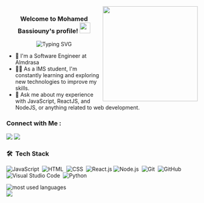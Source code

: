 
<img width="250" align="right" src="https://i.giphy.com/media/v1.Y2lkPTc5MGI3NjExMjBucGs4YWI1em15aHY3Z2EwNmp1dXpweGxxN3lpZnhpMmtnYjB5bCZlcD12MV9pbnRlcm5hbF9naWZfYnlfaWQmY3Q9Zw/HscDLzkO8EOTmgkhQP/giphy.gif">


<h3 align="center">
  Welcome to Mohamed Bassiouny's profile!
   <img src="https://media.giphy.com/media/hvRJCLFzcasrR4ia7z/giphy.gif" width="28">
 </h3>

<p align="center">
  <img src="https://readme-typing-svg.herokuapp.com?font=Fira+Code&pause=1000&color=F7573F&center=true&vCenter=true&random=false&width=435&lines=Software+engineer" alt="Typing SVG" />

</p> 

- 🏢 I'm a Software Engineer at Almdrasa
- 👨‍💻 As a IMS student, I'm constantly learning and exploring new technologies to improve my skills.
- 💬 Ask me about my experience with JavaScript, ReactJS, and NodeJS, or anything related to web development.

### Connect with Me :

<a href="https://linkedin.com/in/mohamed-bassiouny-10m" target="_blank"><img src="https://img.shields.io/badge/-mohamed%20bassiouny-0077B5?style=for-the-badge&logo=Linkedin&logoColor=white"/></a>
<a href="https://t.me/mohamedbassiouny1" target="_blank"><img src="https://img.shields.io/badge/-mohamed%20bassiouny-0077B5?style=for-the-badge&logo=Telegram&logoColor=white"/></a>

### 🛠 &nbsp;Tech Stack
![JavaScript](https://img.shields.io/badge/-JavaScript-05122A?style=flat&logo=javascript)&nbsp;
![HTML](https://img.shields.io/badge/-HTML-05122A?style=flat&logo=HTML5)&nbsp;
![CSS](https://img.shields.io/badge/-CSS-05122A?style=flat&logo=CSS3&logoColor=1572B6)&nbsp;
![React.js](https://img.shields.io/badge/-React-05122A?style=flat&logo=react)
![Node.js](https://img.shields.io/badge/-Node.js-05122A?style=flat&logo=node.js&logoColor=339933)&nbsp;
![Git](https://img.shields.io/badge/-Git-05122A?style=flat&logo=git)&nbsp;
![GitHub](https://img.shields.io/badge/-GitHub-05122A?style=flat&logo=github)&nbsp;
![Visual Studio Code](https://img.shields.io/badge/-Visual%20Studio%20Code-05122A?style=flat&logo=visual-studio-code&logoColor=007ACC)&nbsp;
![Python](https://img.shields.io/badge/-Python%20-05122A?style=flat&logo=python)&nbsp;




<img align="left" src="https://github-readme-stats.vercel.app/api/top-langs?username=mohamedbassiouny&yshow_icons=true&locale=en&layout=compact&theme=radical" alt="most used languages" />
<br>
<a href="https://komarev.com/ghpvc/?username=mohamedbassiounyy&style=for-the-badge">
    <img src="https://komarev.com/ghpvc/?username=mohamedbassiounyy&style=for-the-badge">
</a>
